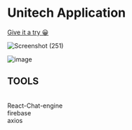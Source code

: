 # Unitech Application<br>
<a href="unichato3.netlify.app">Give it a try 😀<a/>

![Screenshot (251)](https://user-images.githubusercontent.com/74948201/136108782-30f05d89-31d5-4d63-8d36-f2d46023f71f.png)

![image](https://user-images.githubusercontent.com/74948201/136108899-564b7e07-9655-4a53-a4cb-8aedb79ba717.png)

## TOOLS
<br>
React-Chat-engine
<br>
firebase
<br>
axios



